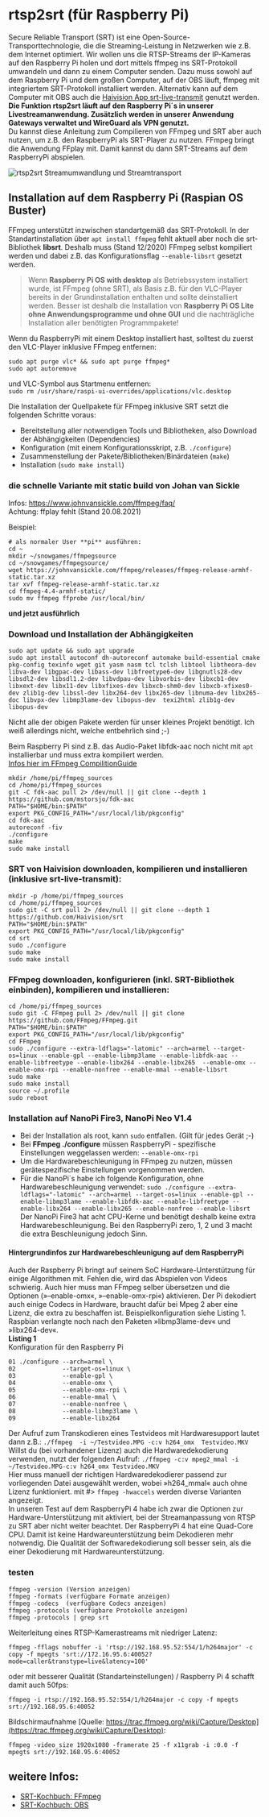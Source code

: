 # rtsp2srt (für Raspberry Pi)
Secure Reliable Transport (SRT) ist eine Open-Source-Transporttechnologie, die die Streaming-Leistung in Netzwerken wie z.B. dem Internet optimiert.
Wir wollen uns die RTSP-Streams der IP-Kameras auf den Raspberry Pi holen und dort mittels ffmpeg ins SRT-Protokoll umwandeln und dann zu einem Computer senden.
Dazu muss sowohl auf dem Raspberry Pi und dem großen Computer, auf der OBS läuft, ffmpeg mit integriertem SRT-Protokoll installiert werden. Alternativ kann auf dem Computer mit OBS auch die [Haivision App srt-live-transmit](https://github.com/Haivision/srt/blob/master/docs/srt-live-transmit.md) genutzt werden.  
**Die Funktion rtsp2srt läuft auf den Raspberry Pi´s in unserer Livestreamanwendung. Zusätzlich werden in unserer Anwendung Gateways verwaltet und WireGuard als VPN genutzt.**  
Du kannst diese Anleitung zum Compilieren von FFmpeg und SRT aber auch nutzen, um z.B. den RaspberryPi als SRT-Player zu nutzen. FFmpeg bringt die Anwendung FFplay mit. Damit kannst du dann SRT-Streams auf dem RaspberryPi abspielen.

![rtsp2srt](ffmpeg-srt.png "Streamtransport") 
Streamumwandlung und Streamtransport 

## Installation auf dem Raspberry Pi (Raspian OS Buster)
FFmpeg unterstützt inzwischen standartgemäß das SRT-Protokoll. 
In der Standartinstallation über `apt install ffmpeg` fehlt aktuell aber noch die srt-Bibliothek **libsrt**. Deshalb muss (Stand 12/2020) FFmpeg selbst kompiliert werden und dabei z.B. das Konfigurationsflag `--enable-libsrt` gesetzt werden.  
> Wenn **Raspberry Pi OS with desktop** als Betriebssystem installiert wurde, ist FFmpeg (ohne SRT), als Basis z.B. für den VLC-Player bereits in der Grundinstallation enthalten und sollte deinstalliert werden. Besser ist deshalb die Installation von **Raspberry Pi OS Lite ohne Anwendungsprogramme und ohne GUI** und die nachträgliche Installation aller benötigten Programmpakete!  

Wenn du RaspberryPi mit einem Desktop installiert hast, solltest du zuerst den VLC-Player inklusive FFmpeg entfernen:  
```
sudo apt purge vlc* && sudo apt purge ffmpeg*  
sudo apt autoremove  
```
und VLC-Symbol aus Startmenu entfernen:  
`sudo rm /usr/share/raspi-ui-overrides/applications/vlc.desktop`  

Die Installation der Quellpakete für FFmpeg inklusive SRT setzt die folgenden Schritte voraus:  
- Bereitstellung aller notwendigen Tools und Bibliotheken, also Download der Abhängigkeiten (Dependencies)
- Konfiguration (mit einem Konfigurationsskript, z.B. `./configure`)  
- Zusammenstellung der Pakete/Bibliotheken/Binärdateien (`make`)  
- Installation (`sudo make install`)  

### die schnelle Variante mit static build von Johan van Sickle ###
Infos: https://www.johnvansickle.com/ffmpeg/faq/  
Achtung: ffplay fehlt (Stand 20.08.2021)  

Beispiel:  
``` 
# als normaler User **pi** ausführen:  
cd ~  
mkdir ~/snowgames/ffmpegsource  
cd ~/snowgames/ffmpegsource/    
wget https://johnvansickle.com/ffmpeg/releases/ffmpeg-release-armhf-static.tar.xz  
tar xvf ffmpeg-release-armhf-static.tar.xz  
cd ffmpeg-4.4-armhf-static/  
sudo mv ffmpeg ffprobe /usr/local/bin/
```

**und jetzt ausführlich**
### Download und Installation der Abhängigkeiten ###
```
sudo apt update && sudo apt upgrade
sudo apt install autoconf dh-autoreconf automake build-essential cmake pkg-config texinfo wget git yasm nasm tcl tclsh libtool libtheora-dev libva-dev libgpac-dev libass-dev libfreetype6-dev libgnutls28-dev libsdl2-dev libsdl1.2-dev libvdpau-dev libvorbis-dev libxcb1-dev libxext-dev libx11-dev libxfixes-dev libxcb-shm0-dev libxcb-xfixes0-dev zlib1g-dev libssl-dev libx264-dev libx265-dev libnuma-dev libx265-doc libvpx-dev libmp3lame-dev libopus-dev  texi2html zlib1g-dev libopus-dev
``` 
Nicht alle der obigen Pakete werden für unser kleines Projekt benötigt. Ich weiß allerdings nicht, welche entbehrlich sind ;-)  
  
Beim Raspberry Pi sind z.B. das Audio-Paket libfdk-aac noch nicht mit `apt` installierbar und muss extra kompiliert werden.  
[Infos hier im FFmpeg CompilitionGuide](https://trac.ffmpeg.org/wiki/CompilationGuide/Ubuntu "FFmpeg CompilitionGuide")  
```
mkdir /home/pi/ffmpeg_sources
cd /home/pi/ffmpeg_sources  
git -C fdk-aac pull 2> /dev/null || git clone --depth 1 https://github.com/mstorsjo/fdk-aac  
PATH="$HOME/bin:$PATH"  
export PKG_CONFIG_PATH="/usr/local/lib/pkgconfig"   
cd fdk-aac  
autoreconf -fiv  
./configure  
make  
sudo make install  
```  

### SRT von Haivision downloaden, kompilieren und installieren (inklusive srt-live-transmit): ###
```
mkdir -p /home/pi/ffmpeg_sources
cd /home/pi/ffmpeg_sources  
sudo git -C srt pull 2> /dev/null || git clone --depth 1  https://github.com/Haivision/srt  
PATH="$HOME/bin:$PATH"
export PKG_CONFIG_PATH="/usr/local/lib/pkgconfig" 
cd srt
sudo ./configure  
sudo make  
sudo make install 
```   

### FFmpeg downloaden, konfigurieren (inkl. SRT-Bibliothek einbinden), kompilieren und installieren: ###
```
cd /home/pi/ffmpeg_sources  
sudo git -C FFmpeg pull 2> /dev/null || git clone https://github.com/FFmpeg/FFmpeg.git  
PATH="$HOME/bin:$PATH"  
export PKG_CONFIG_PATH="/usr/local/lib/pkgconfig"  
cd FFmpeg
sudo ./configure --extra-ldflags="-latomic" --arch=armel --target-os=linux --enable-gpl --enable-libmp3lame --enable-libfdk-aac --enable-libfreetype --enable-libx264 --enable-libx265  --enable-omx --enable-omx-rpi --enable-nonfree --enable-mmal --enable-libsrt  
sudo make  
sudo make install  
source ~/.profile  
sudo reboot  
```  
### Installation auf NanoPi Fire3, NanoPi Neo V1.4 ###
- Bei der Installation als root, kann `sudo` entfallen. (Gilt für jedes Gerät ;-)   
- Bei **FFmpeg ./configure** müssen RaspberryPi - spezifische Einstellungen weggelassen werden: `--enable-omx-rpi`  
- Um die Hardwarebeschleunigung in FFmpeg zu nutzen, müssen gerätespezifische Einstellungen vorgenommen werden.
- Für die NanoPi´s habe ich folgende Konfiguration, ohne Hardwarebeschleunigung verwendet: 
`sudo ./configure --extra-ldflags="-latomic" --arch=armel --target-os=linux --enable-gpl --enable-libmp3lame --enable-libfdk-aac --enable-libfreetype --enable-libx264 --enable-libx265 --enable-nonfree --enable-libsrt`   
Der NanoPi Fire3 hat acht CPU-Kerne und benötigt deshalb keine extra Hardwarebeschleunigung. Bei den RaspberryPi zero, 1, 2 und 3 macht die extra Beschleunigung jedoch Sinn. 
#### Hintergrundinfos zur Hardwarebeschleunigung auf dem RaspberryPi ####
Auch der Raspberry Pi bringt auf seinem SoC Hardware-Unterstützung für einige Algorithmen mit. Fehlen die, wird das Abspielen von Videos schwierig. Auch hier muss man FFmpeg selber übersetzen und die Optionen (»–enable-omx«, »–enable-omx-rpi«) aktivieren. Der Pi dekodiert auch einige Codecs in Hardware, braucht dafür bei Mpeg 2 aber eine Lizenz, die extra zu beschaffen ist. Beispielkonfiguration siehe Listing 1. Raspbian verlangte noch nach den Paketen »libmp3lame-dev« und »libx264-dev«.  
**Listing 1**  
Konfiguration für den Raspberry Pi  
```
01 ./configure --arch=armel \  
02             --target-os=linux \  
03             --enable-gpl \  
04             --enable-omx \  
05             --enable-omx-rpi \  
06             --enable-mmal \  
07             --enable-nonfree \  
08             --enable-libmp3lame \  
09             --enable-libx264  
```  
Der Aufruf zum Transkodieren eines Testvideos mit Hardwaresupport lautet dann z.B.:
`./ffmpeg  -i ~/Testvideo.MPG -c:v h264_omx  Testvideo.MKV`  
Willst du (bei vorhandener Lizenz) auch die Hardwaredekodierung verwenden, nutzt der folgenden Aufruf:
`./ffmpeg -c:v mpeg2_mmal -i ~/Testvideo.MPG-c:v h264_omx Testvideo.MKV`  
Hier muss manuell der richtigen Hardwaredekodierer passend zur vorliegenden Datei ausgewählt werden, wobei »h264_mmal« auch ohne Lizenz funktioniert.
mit #> `ffmpeg -hwaccels` werden diverse Varianten angezeigt.  
In unseren Test auf dem RaspberryPi 4 habe ich zwar die Optionen zur Hardware-Unterstützung mit aktiviert, bei der Streamanpassung von RTSP zu SRT aber nicht weiter beachtet. Der RaspberryPi 4 hat eine Quad-Core CPU. Damit ist keine Hardwareunterstützung beim Dekodieren mehr notwendig. Die Qualität der Softwaredekodierung soll besser sein, als die einer Dekodierung mit Hardwareunterstützung.  
### testen ###
```
ffmpeg -version	(Version anzeigen)  
ffmpeg -formats	(verfügbare Formate anzeigen)  
ffmpeg -codecs	(verfügbare Codecs anzeigen) 
ffmpeg -protocols (verfügbare Protokolle anzeigen)
ffmpeg -protocols | grep srt
```  

Weiterleitung eines RTSP-Kamerastreams mit niedriger Latenz:  
```
ffmpeg -fflags nobuffer -i 'rtsp://192.168.95.52:554/1/h264major' -c copy -f mpegts 'srt://172.16.95.6:40052?mode=caller&transtype=live&latency=100'  
```
oder mit besserer Qualität (Standarteinstellungen) / Raspberry Pi 4 schafft damit auch 50fps: 
```
ffmpeg -i rtsp://192.168.95.52:554/1/h264major -c copy -f mpegts srt://192.168.95.6:40052
```  
Bildschirmaufnahme [Quelle: https://trac.ffmpeg.org/wiki/Capture/Desktop](https://trac.ffmpeg.org/wiki/Capture/Desktop):  
```
ffmpeg -video_size 1920x1080 -framerate 25 -f x11grab -i :0.0 -f mpegts srt://192.168.95.6:40052
```
## weitere Infos: ##  
- [SRT-Kochbuch: FFmpeg](https://srtlab.github.io/srt-cookbook/apps/ffmpeg/)
- [SRT-Kochbuch: OBS](https://srtlab.github.io/srt-cookbook/apps/obs-studio/)
